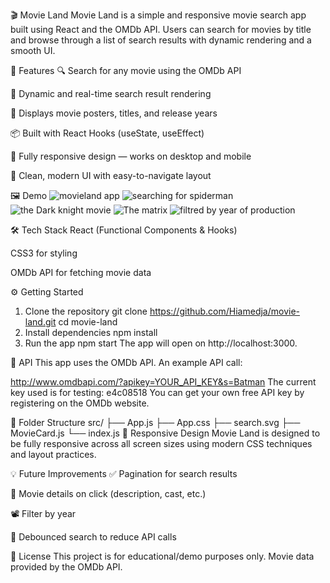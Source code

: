 🎬 Movie Land
Movie Land is a simple and responsive movie search app built using React and the OMDb API. Users can search for movies by title and browse through a list of search results with dynamic rendering and a smooth UI.

🚀 Features
🔍 Search for any movie using the OMDb API

🎥 Dynamic and real-time search result rendering

🧾 Displays movie posters, titles, and release years

📦 Built with React Hooks (useState, useEffect)

📱 Fully responsive design — works on desktop and mobile

🎨 Clean, modern UI with easy-to-navigate layout

🖼️ Demo
![movieland app](https://github.com/user-attachments/assets/37b8bfd6-ce1a-4b46-b02f-42f834516630)
![searching for spiderman ](https://github.com/user-attachments/assets/8b48b9d4-cc37-478f-9c5b-8ba08e4096e6)
![the Dark knight movie](https://github.com/user-attachments/assets/511b99e4-1ccf-4b78-9ba3-63c22d67de24)
![The matrix](https://github.com/user-attachments/assets/04c0462d-f2cb-4e0e-93fc-3784dfe830d7)
![filtred by year of production](https://github.com/user-attachments/assets/05dfa4a3-1df3-4f04-83b6-15aeb826a6dd)


🛠️ Tech Stack
React (Functional Components & Hooks)

CSS3 for styling

OMDb API for fetching movie data

⚙️ Getting Started
1. Clone the repository
git clone https://github.com/Hiamedja/movie-land.git
cd movie-land
2. Install dependencies
npm install
3. Run the app
npm start
The app will open on http://localhost:3000.

🔑 API
This app uses the OMDb API.
An example API call:

http://www.omdbapi.com/?apikey=YOUR_API_KEY&s=Batman
The current key used is for testing: e4c08518
You can get your own free API key by registering on the OMDb website.

📂 Folder Structure
src/
├── App.js
├── App.css
├── search.svg
├── MovieCard.js
└── index.js
📱 Responsive Design
Movie Land is designed to be fully responsive across all screen sizes using modern CSS techniques and layout practices.

💡 Future Improvements
✅ Pagination for search results

🌟 Movie details on click (description, cast, etc.)

📽️ Filter by year

🧠 Debounced search to reduce API calls

📜 License
This project is for educational/demo purposes only.
Movie data provided by the OMDb API.
